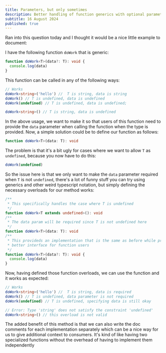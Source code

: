 ```yaml
---
title: Parameters, but only sometimes
description: Better handling of function generics with optional parameters in Typescript using overloads
subtitle: 16 August 2024
published: true
---
```


Ran into this question today and I thought it would be a nice little example to document:

I have the following function `doWork` that is generic:

```ts
function doWork<T>(data?: T): void {
  console.log(data)
}
```

This function can be called in any of the following ways:

```ts
// Works
doWork<string>('hello') //  T is string, data is string
doWork() // T is undefined, data is undefined
doWork(undefined) // T is undefined, data is undefined;

doWork<string>() // T is string, data is undefined
```

In the above usage, we want to make it so that users of this function need to provide the `data` parameter when calling the function when the type is provided. Now, a simple solution could be to define our function as follows:

```ts
function doWork<T>(data: T): void
```

The problem is that it's a bit ugly for cases where we want to allow `T` as `undefined`, because you now have to do this:

```ts
doWork(undefined)
```

So the issue here is that we only want to make the `data` parameter required when `T` is not `undefined`, there's a lot of funny stuff you can try using generics and other weird typescript notation, but simply defining the necessary overloads for our method works:

```ts
/**
 * This specifically handles the case where T is undefined
 */
function doWork<T extends undefined>(): void
/**
 * The data param will be required since T is not undefined here
 */
function doWork<T>(data: T): void
/**
 * This provideds an implementation that is the same as before while providing a
 * better interface for function users
 */
function doWork<T>(data?: T): void {
  console.log(data)
}
```

Now, having defined those function overloads, we can use the function and it works as expected:

```ts
// Works
doWork<string>('hello') //  T is string, data is required
doWork() // T is undefined, data parameter is not required
doWork(undefined) // T is undefined, specifying data is still okay

// Error: Type 'string' does not satisfy the constraint 'undefined'
doWork<string>() // this overload is not valid
```

The added benefit of this method is that we can also write the doc comments for each implementation separately which can be a nice way for us to give additional context to consumers. It's kind of like having two specialized functions without the overhead of having to implement them independently
